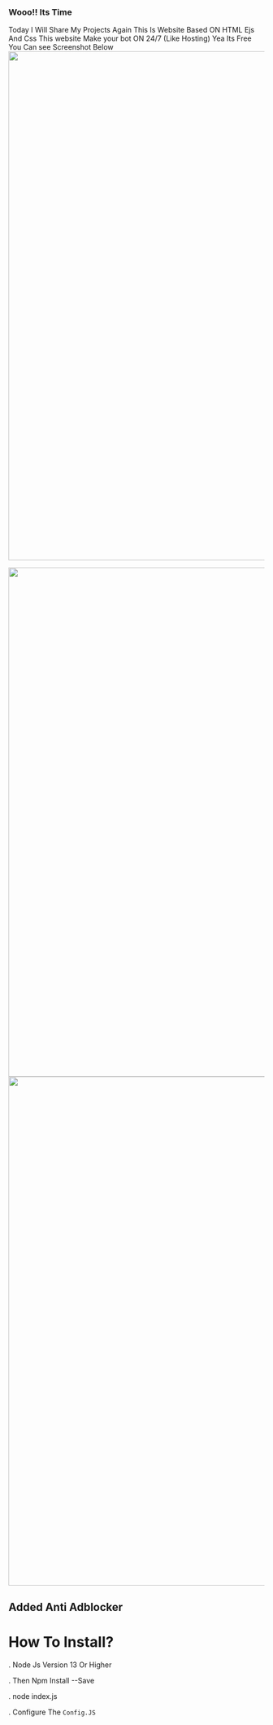 ### Wooo!! Its Time
Today I Will Share My Projects Again This Is Website Based ON HTML Ejs And Css
This website Make your bot ON 24/7 (Like Hosting) Yea Its Free You Can see Screenshot Below
<img align="middle" src="https://media.discordapp.net/attachments/891494253824450591/907579081095274556/unknown.png?width=850&height=480" width="1000" />

<img align="middle" src="https://media.discordapp.net/attachments/903482959229767740/907580220192739368/unknown.png?width=828&height=237" width="1000" />

<img align="middle" src="https://media.discordapp.net/attachments/903482959229767740/907580262681051176/unknown.png?width=887&height=433" width="1000" />

## Added Anti Adblocker




# How To Install?

. Node Js Version 13 Or Higher

. Then Npm Install --Save

. node index.js

. Configure The `Config.JS`
